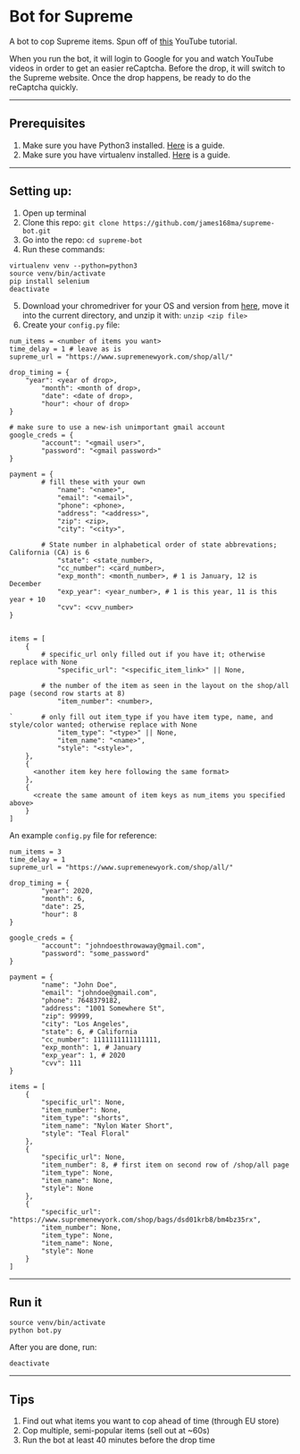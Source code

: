 # Bot for Supreme

A bot to cop Supreme items.
Spun off of [this](https://youtu.be/AGpKm0pdTMM) YouTube tutorial.

When you run the bot, it will login to Google for you and watch YouTube videos in order to get an easier reCaptcha.
Before the drop, it will switch to the Supreme website. Once the drop happens, be ready to do the reCaptcha quickly.

---
## Prerequisites
1. Make sure you have Python3 installed. [Here](https://realpython.com/installing-python/) is a guide.
2. Make sure you have virtualenv installed. [Here](https://virtualenv.pypa.io/en/stable/installation.html) is a guide.

---
## Setting up:

1. Open up terminal
2. Clone this repo: `git clone https://github.com/james168ma/supreme-bot.git`
3. Go into the repo: `cd supreme-bot`
4. Run these commands:
```
virtualenv venv --python=python3
source venv/bin/activate
pip install selenium
deactivate
```
5. Download your chromedriver for your OS and version from [here](http://chromedriver.chromium.org/downloads), move it into the current directory, and unzip it with: `unzip <zip file>`
6. Create your `config.py` file:

```
num_items = <number of items you want>
time_delay = 1 # leave as is
supreme_url = "https://www.supremenewyork.com/shop/all/"

drop_timing = {
	"year": <year of drop>,
        "month": <month of drop>,
        "date": <date of drop>,
        "hour": <hour of drop>
}

# make sure to use a new-ish unimportant gmail account
google_creds = {
        "account": "<gmail user>",
        "password": "<gmail password>"
}

payment = {
	    # fill these with your own
            "name": "<name>",
            "email": "<email>",
            "phone": <phone>,
            "address": "<address>",
            "zip": <zip>,
            "city": "<city>",
	
	    # State number in alphabetical order of state abbrevations; California (CA) is 6
            "state": <state_number>,
            "cc_number": <card_number>,
            "exp_month": <month_number>, # 1 is January, 12 is December
            "exp_year": <year_number>, # 1 is this year, 11 is this year + 10
            "cvv": <cvv_number>
}


items = [
	{
	    # specific_url only filled out if you have it; otherwise replace with None
            "specific_url": "<specific_item_link>" || None,

	    # the number of the item as seen in the layout on the shop/all page (second row starts at 8) 
            "item_number": <number>,

`	    # only fill out item_type if you have item type, name, and style/color wanted; otherwise replace with None
            "item_type": "<type>" || None,
            "item_name": "<name>",
            "style": "<style>",
	},
	{
	  <another item key here following the same format>
	},
	{
	  <create the same amount of item keys as num_items you specified above>
	}
]
```
An example `config.py` file for reference:
```
num_items = 3
time_delay = 1
supreme_url = "https://www.supremenewyork.com/shop/all/"

drop_timing = { 
        "year": 2020,
        "month": 6,
        "date": 25,
        "hour": 8
}

google_creds = {
        "account": "johndoesthrowaway@gmail.com",
        "password": "some_password"
}

payment = {
        "name": "John Doe",
        "email": "johndoe@gmail.com",
        "phone": 7648379182,
        "address": "1001 Somewhere St",
        "zip": 99999,
        "city": "Los Angeles",
        "state": 6, # California
        "cc_number": 1111111111111111,
        "exp_month": 1, # January
        "exp_year": 1, # 2020
        "cvv": 111
}

items = [
    {
        "specific_url": None,
        "item_number": None,
        "item_type": "shorts",
        "item_name": "Nylon Water Short",
        "style": "Teal Floral"
    },
    {
        "specific_url": None,
        "item_number": 8, # first item on second row of /shop/all page
        "item_type": None,
        "item_name": None,
        "style": None
    },
    {
        "specific_url": "https://www.supremenewyork.com/shop/bags/dsd01krb8/bm4bz35rx",
        "item_number": None,
        "item_type": None,
        "item_name": None,
        "style": None
    }
]
```

---
## Run it
```
source venv/bin/activate
python bot.py
```
After you are done, run:
```
deactivate
```

---
## Tips

1. Find out what items you want to cop ahead of time (through EU store)
2. Cop multiple, semi-popular items (sell out at ~60s)
3. Run the bot at least 40 minutes before the drop time
